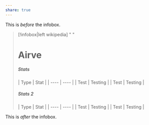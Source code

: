 ```yaml
---
share: true
---
```


This is *before* the infobox.

> [!infobox|left wikipedia] " "
> <h1>Airve</h1>
> <h5>Stats</h5>
> | Type |  Stat |
> | ---- | ---- |
> | Test | Testing |
> | Test | Testing |
> <h5> Stats 2 </h5>
> | Type | Stat |
> | ---- | ---- |
> | Test | Testing |
> | Test | Testing |

This is *after* the infobox.